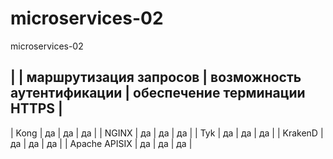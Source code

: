 # microservices-02
microservices-02

| | маршрутизация запросов | возможность аутентификации | обеспечение терминации HTTPS |
---------------------------------------------------------------------------------------
| Kong | да | да | да |
| NGINX | да | да | да |
| Tyk | да | да | да |
| KrakenD | да | да | да |
| Apache APISIX | да | да | да |

